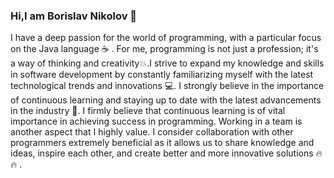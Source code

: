 ### Hi,I am Borislav Nikolov 👋

<!--
**BNlkolov/BNlkolov** is a ✨ _special_ ✨ repository because its `README.md` (this file) appears on your GitHub profile.
-->
I have a deep passion for the world of programming, with a particular focus on the Java language :coffee: . For me, programming is not just a profession; it's a way of thinking and creativity:boom:.I strive to expand my knowledge and skills in software development by constantly familiarizing myself with the latest technological trends and innovations :computer:. I strongly believe in the importance of continuous learning and staying up to date with the latest advancements in the industry :book:.
I firmly believe that continuous learning is of vital importance in achieving success in programming. Working in a team is another aspect that I highly value. I consider collaboration with other programmers extremely beneficial as it allows us to share knowledge and ideas, inspire each other, and create better and more innovative solutions :fire::fire: .

